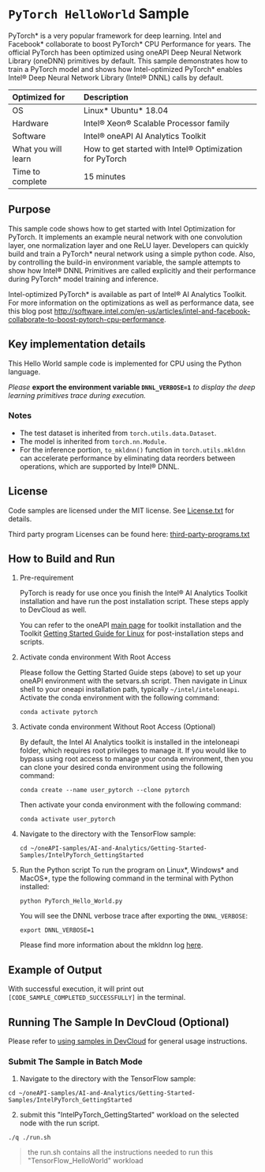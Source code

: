 ﻿# `PyTorch HelloWorld` Sample
PyTorch* is a very popular framework for deep learning. Intel and Facebook* collaborate to boost PyTorch* CPU Performance for years. The official PyTorch has been optimized using oneAPI Deep Neural Network Library (oneDNN) primitives by default. This sample demonstrates how to train a PyTorch model and shows how Intel-optimized PyTorch* enables Intel® Deep Neural Network Library (Intel® DNNL) calls by default.

| Optimized for                       | Description
|:---                               |:---
| OS                                | Linux* Ubuntu* 18.04
| Hardware                          | Intel® Xeon® Scalable Processor family
| Software                          | Intel® oneAPI AI Analytics Toolkit
| What you will learn               | How to get started with Intel® Optimization for PyTorch
| Time to complete                  | 15 minutes

## Purpose
This sample code shows how to get started with Intel Optimization for PyTorch. It implements an example neural network with one convolution layer, one normalization layer and one ReLU layer. Developers can quickly build and train a PyTorch* neural network using a simple python code. Also, by controlling the build-in environment variable, the sample attempts to show how Intel® DNNL Primitives are called explicitly and their performance during PyTorch* model training and inference.

Intel-optimized PyTorch* is available as part of Intel® AI Analytics Toolkit. For more information on the optimizations as well as performance data, see this blog post http://software.intel.com/en-us/articles/intel-and-facebook-collaborate-to-boost-pytorch-cpu-performance.

## Key implementation details
This Hello World sample code is implemented for CPU using the Python language.

*Please* **export the environment variable `DNNL_VERBOSE=1`** *to display the deep learning primitives trace during execution.*

### Notes
 - The test dataset is inherited from `torch.utils.data.Dataset`.
 - The model is inherited from `torch.nn.Module`.
 - For the inference portion, `to_mkldnn()` function in `torch.utils.mkldnn` can accelerate performance by eliminating data reorders between operations, which are supported by Intel&reg; DNNL.

## License
Code samples are licensed under the MIT license. See
[License.txt](https://github.com/oneapi-src/oneAPI-samples/blob/master/License.txt) for details.

Third party program Licenses can be found here: [third-party-programs.txt](https://github.com/oneapi-src/oneAPI-samples/blob/master/third-party-programs.txt)

## How to Build and Run

1. Pre-requirement

    PyTorch is ready for use once you finish the Intel&reg; AI Analytics Toolkit installation and have run the post installation script. These steps apply to DevCloud as well.

    You can refer to the oneAPI [main page](https://software.intel.com/en-us/oneapi) for toolkit installation and the Toolkit [Getting Started Guide for Linux](https://software.intel.com/en-us/get-started-with-intel-oneapi-linux-get-started-with-the-intel-ai-analytics-toolkit) for post-installation steps and scripts.

2. Activate conda environment With Root Access

    Please follow the Getting Started Guide steps (above) to set up your oneAPI environment with the setvars.sh script. Then navigate in Linux shell to your oneapi installation path, typically `~/intel/inteloneapi`. Activate the conda environment with the following command:

    ```
    conda activate pytorch
    ```

3. Activate conda environment Without Root Access (Optional)

    By default, the Intel AI Analytics toolkit is installed in the inteloneapi folder, which requires root privileges to manage it. If you would like to bypass using root access to manage your conda environment, then you can clone your desired conda environment using the following command:

    ```
    conda create --name user_pytorch --clone pytorch
    ```

    Then activate your conda environment with the following command:

    ```
    conda activate user_pytorch
    ```

4.	Navigate to the directory with the TensorFlow sample:
    ```
    cd ~/oneAPI-samples/AI-and-Analytics/Getting-Started-Samples/IntelPyTorch_GettingStarted
    ```

5. Run the Python script
    To run the program on Linux*, Windows* and MacOS*, type the following command in the terminal with Python installed:

    ```
    python PyTorch_Hello_World.py
    ```

    You will see the DNNL verbose trace after exporting the `DNNL_VERBOSE`:

    ```
    export DNNL_VERBOSE=1
    ```

    Please find more information about the mkldnn log [here](https://oneapi-src.github.io/oneDNN/dev_guide_verbose.html).

## Example of Output
With successful execution, it will print out `[CODE_SAMPLE_COMPLETED_SUCCESSFULLY]` in the terminal.


## Running The Sample In DevCloud (Optional)

Please refer to [using samples in DevCloud](https://github.com/intel-ai-tce/oneAPI-samples/blob/devcloud/AI-and-Analytics/README.md#using-samples-in-intel-oneapi-devcloud) for general usage instructions.

### Submit The Sample in Batch Mode

1.	Navigate to the directory with the TensorFlow sample:
```
cd ~/oneAPI-samples/AI-and-Analytics/Getting-Started-Samples/IntelPyTorch_GettingStarted
```
2. submit this "IntelPyTorch_GettingStarted" workload on the selected node with the run script.
```
./q ./run.sh
```
> the run.sh contains all the instructions needed to run this "TensorFlow_HelloWorld" workload
